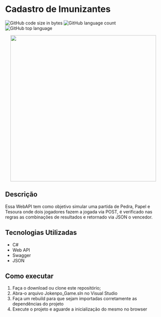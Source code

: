 # Cadastro de Imunizantes
![GitHub code size in bytes](https://img.shields.io/github/repo-size/lucassilva996/Jokenpo_Game)
![GitHub language count](https://img.shields.io/github/languages/count/lucassilva996/Jokenpo_Game)
![GitHub top language](https://img.shields.io/github/languages/top/lucassilva996/Jokenpo_Game)

<p align="center">
  <img width="470" src="assets/Jokenpo_game.png">
</p>

## Descrição
Essa WebAPI tem como objetivo simular uma partida de Pedra, Papel e Tesoura onde dois jogadores fazem a jogada via POST, é verificado nas regras as combinações de resultados e retornado via JSON o vencedor.

## Tecnologias Utilizadas
* C#
* Web API
* Swagger
* JSON

## Como executar
1. Faça o download ou clone este repositório;
2. Abra-o arquivo Jokenpo_Game.sln no Visual Studio
3. Faça um rebuild para que sejam importadas corretamente as dependências do projeto
4. Execute o projeto e aguarde a inicialização do mesmo no browser
